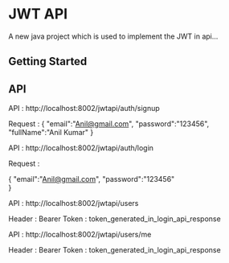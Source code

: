 # JWT API

A new java project which is used to implement the JWT in api...

## Getting Started

 
 
## API


API : http://localhost:8002/jwtapi/auth/signup

Request : 
{
    "email":"Anil@gmail.com",
    "password":"123456",
    "fullName":"Anil Kumar"
}



API : http://localhost:8002/jwtapi/auth/login

Request :

{
    "email":"Anil@gmail.com",
    "password":"123456"  
}



API : http://localhost:8002/jwtapi/users

Header : Bearer Token : token_generated_in_login_api_response


API : http://localhost:8002/jwtapi/users/me

Header : Bearer Token : token_generated_in_login_api_response




